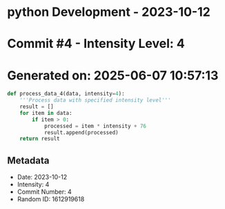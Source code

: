 ﻿# python Development - 2023-10-12
# Commit #4 - Intensity Level: 4
# Generated on: 2025-06-07 10:57:13
```python
def process_data_4(data, intensity=4):
    '''Process data with specified intensity level'''
    result = []
    for item in data:
        if item > 0:
            processed = item * intensity + 76
            result.append(processed)
    return result
```
## Metadata
- Date: 2023-10-12
- Intensity: 4
- Commit Number: 4
- Random ID: 1612919618
